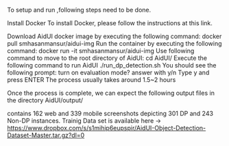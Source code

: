 To setup and run ,following steps need to be done.

Install Docker
To install Docker, please follow the instructions at this link.

Download AidUI docker image by executing the following command:
docker pull smhasanmansur/aidui-img
Run the container by executing the following command:
docker run -it smhasanmansur/aidui-img
Use following command to move to the root directory of AidUI:
cd AidUI/
Execute the following command to run AidUI
./run_dp_detection.sh
You should see the following prompt:
turn on evaluation mode? answer with y/n
Type y and press ENTER
The process usually takes around 1.5~2 hours

Once the process is complete, we can expect the following output files in the directory AidUI/output/

contains 162 web and 339 mobile screenshots depicting 301 DP and 243 Non-DP instances.
Trainig Data set is available here -> https://www.dropbox.com/s/s1mihip6eupspir/AidUI-Object-Detection-Dataset-Master.tar.gz?dl=0
